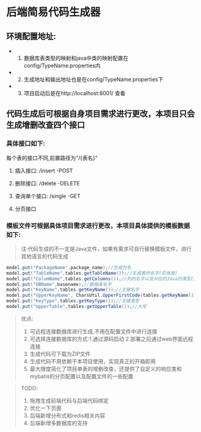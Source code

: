 # 后端简易代码生成器
## 环境配置地址:
* 1. 数据库表类型的映射和java中类的映射配置在config/TypeName.properties内
* 2. 生成地址和输出地址也是在config/TypeName.properties下
* 3. 项目启动后是在http://localhost:8001/ 查看
## 代码生成后可根据自身项目需求进行更改，本项目只会生成增删改查四个接口

### 具体接口如下:

每个表的接口不同,前置路径为"/{表名}"

1. 插入接口: /insert -POST

2. 删除接口: /delete -DELETE
3. 查询单个接口: /single -GET
4. 分页接口

### 模板文件可根据具体项目需求进行更改，本项目具体提供的模板数据如下:

> 注:代码生成的不一定是Java文件，如果有需求可自行替换模板文件，进行其他语言的代码生成

```java
model.put("PackageName",package_name);//生成包名
model.put("TableName",tables.getTableName());//生成表的名字(实体类)
model.put("ColumName",tables.getColumns());//列的名字以及对应的Java的类型(实体类中参数)
model.put("DBName",basename);//数据库名字
model.put("KeyName",tables.getKeyName());//主键名字
model.put("UpperKeyName", CharsUtil.UpperFirstCode(tables.getKeyName()));//首字母大写,方便调用Get/Set方法
model.put("KeyType",tables.getKeyType());//主键类型
model.put("UpperTable",tables.getUpperTable());//大写
```

> 优点:
>
> 1. 可远程连接数据库进行生成,不用在配置文件中进行连接
> 2. 可选择连接数据库的方式:1.通过源码启动 2.部署之后通过web界面远程连接
> 3. 生成代码可下载为ZIP文件
> 4. 生成代码不用依赖于本项目使用，实现真正的开箱即用
> 5. 最大限度简化了项目单表的增删改查，还提供了自定义的响应类和mybatis的分页配置以及配置文件的一些配置



> TODO:
>
> 1. 拖拽生成前端代码与后端代码绑定
> 2. 优化一下页面
> 3. 后端新增分布式和redis相关内容
> 4. 后端新增多数据库的支持
